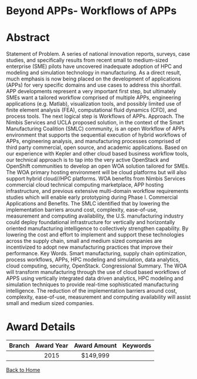 
Beyond APPs- Workflows of APPs
==============================

# Abstract


Statement of Problem. A series of national innovation reports, surveys, case studies, and specifically results from recent small to medium-sized enterprise (SME) pilots have uncovered inadequate adoption of HPC and modeling and simulation technology in manufacturing. As a direct result, much emphasis is now being placed on the development of applications (APPs) for very specific domains and use cases to address this shortfall. APP developments represent a very important first step, but ultimately SMEs want a tailored workflow comprised of multiple APPs, engineering applications (e.g. Matlab), visualization tools, and possibly limited use of finite element analysis (FEA), computational fluid dynamics (CFD), and process tools. The next logical step is Workflows of APPs.
Approach. The Nimbis Services and UCLA proposed solution, in the context of the Smart Manufacturing Coalition (SMLC) community, is an open Workflow of APPs environment that supports the sequential execution of hybrid workflows of APPs, engineering analysis, and manufacturing processes comprised of third party commercial, open source, and academic applications. Based on our experience with Kepler and other cloud based business workflow tools, our technical approach is to tap into the very active OpenStack and OpenShift communities to develop an open WOA solution tailored for SMEs. The WOA primary hosting environment will be cloud platforms but will also support hybrid cloud//HPC platforms. WOA benefits from Nimbis Services commercial cloud technical computing marketplace, APP hosting infrastructure, and previous extensive multi-domain workflow requirements studies which will enable early prototyping during Phase I.
Commercial Applications and Benefits. The SMLC identified that by lowering the implementation barriers around cost, complexity, ease-of-use, measurement and computing availability, the U.S. manufacturing industry could deploy foundational infrastructure for vertically and horizontally oriented manufacturing intelligence to collectively strengthen capability. By lowering the cost and effort to implement and support these technologies across the supply chain, small and medium sized companies are incentivized to adopt new manufacturing practices that improve their performance.
Key Words. Smart manufacturing, supply chain optimization, process workflows, APPs, HPC modeling and simulation, data analytics, cloud computing, security, OpenStack.
Congressional Summary. The WOA will transform manufacturing through the use of cloud based workflows of APPS using vertically integrated data driven analytics, HPC modeling and simulation techniques to provide real-time sophisticated manufacturing intelligence. The reduction of the implementation barriers around cost, complexity, ease-of-use, measurement and computing availability will assist small and medium sized companies.  

# Award Details

|Branch|Award Year|Award Amount|Keywords|
| :---: | :---: | :---: | :---: |
||2015|$149,999||
  
  


[Back to Home](https://github.com/chrischow/dod_sbir_awards/Reports/CC/#703)